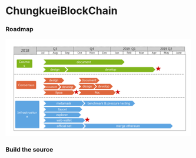 # ChungkueiBlockChain 

### Roadmap

![image](https://github.com/ChungkueiBlock/chungkueiBlockChain/blob/master/ChungkueiBlock%20roadmap.jpg)

### Build the source


